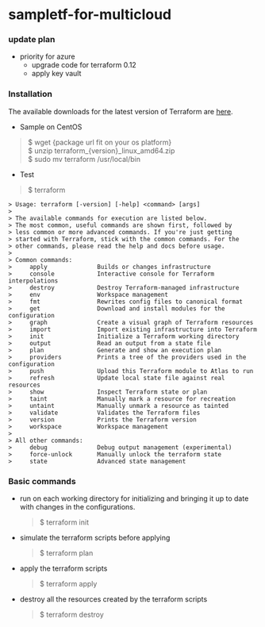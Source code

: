 # sampletf-for-multicloud

### update plan
* priority for azure
  - upgrade code for terraform 0.12
  - apply key vault

### Installation

The available downloads for the latest version of Terraform are [here](https://www.terraform.io/downloads.html). 

* Sample on CentOS
> $ wget {package url fit on your os platform}  
> $ unzip terraform_{version}_linux_amd64.zip  
> $ sudo mv terraform /usr/local/bin  

* Test
> $ terraform

    > Usage: terraform [-version] [-help] <command> [args]
    > 
    > The available commands for execution are listed below.
    > The most common, useful commands are shown first, followed by
    > less common or more advanced commands. If you're just getting
    > started with Terraform, stick with the common commands. For the
    > other commands, please read the help and docs before usage.
    > 
    > Common commands:
    >     apply              Builds or changes infrastructure
    >     console            Interactive console for Terraform interpolations
    >     destroy            Destroy Terraform-managed infrastructure
    >     env                Workspace management
    >     fmt                Rewrites config files to canonical format
    >     get                Download and install modules for the configuration
    >     graph              Create a visual graph of Terraform resources
    >     import             Import existing infrastructure into Terraform
    >     init               Initialize a Terraform working directory
    >     output             Read an output from a state file
    >     plan               Generate and show an execution plan
    >     providers          Prints a tree of the providers used in the configuration
    >     push               Upload this Terraform module to Atlas to run
    >     refresh            Update local state file against real resources
    >     show               Inspect Terraform state or plan
    >     taint              Manually mark a resource for recreation
    >     untaint            Manually unmark a resource as tainted
    >     validate           Validates the Terraform files
    >     version            Prints the Terraform version
    >     workspace          Workspace management
    > 
    > All other commands:
    >     debug              Debug output management (experimental)
    >     force-unlock       Manually unlock the terraform state
    >     state              Advanced state management


### Basic commands
* run on each working directory for initializing and bringing it up to date with changes in the configurations.
  > $ terraform init

* simulate the terraform scripts before applying
  > $ terraform plan

* apply the terraform scripts
  > $ terraform apply

* destroy all the resources created by the terraform scripts
  > $ terraform destroy


